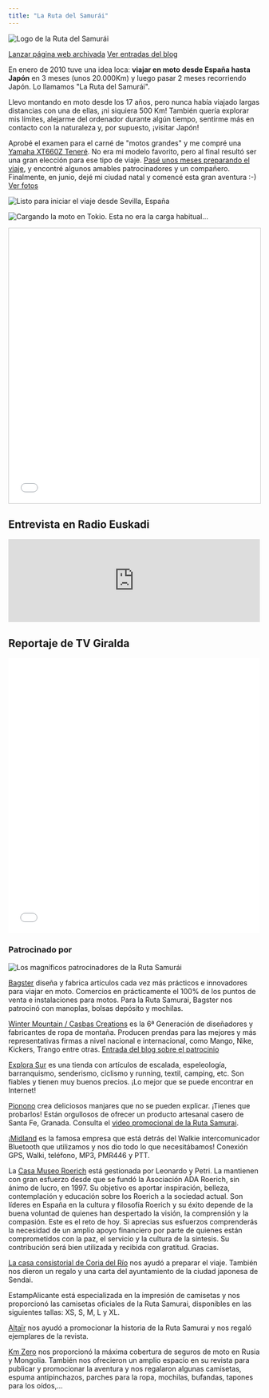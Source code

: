 ```yaml
---
title: "La Ruta del Samurái"
---
```


![](/samurai-route/images/logo.jpg "Logo de la Ruta del Samurái")

<p class="align-center">
  <a class="btn external" role="button" href="http://rutasamurai.herokuapp.com" target="_blank">Lanzar página web archivada</a>
  <a class="btn external" role="button" href="/es/blog/category/samurai-route" target="_blank">Ver entradas del blog</a>
</p>

En enero de 2010 tuve una idea loca: **viajar en moto desde España hasta Japón** en 3 meses (unos 20.000Km) y luego pasar 2 meses recorriendo Japón. Lo llamamos "La Ruta del Samurái".

Llevo montando en moto desde los 17 años, pero nunca había viajado largas distancias con una de ellas, ¡ni siquiera 500 Km! También quería explorar mis límites, alejarme del ordenador durante algún tiempo, sentirme más en contacto con la naturaleza y, por supuesto, ¡visitar Japón!

Aprobé el examen para el carné de "motos grandes" y me compré una [Yamaha XT660Z Teneré](https://en.wikipedia.org/wiki/Yamaha_XT660Z_T%C3%A9n%C3%A9r%C3%A9). No era mi modelo favorito, pero al final resultó ser una gran elección para ese tipo de viaje. [Pasé unos meses preparando el viaje](/es/blog/category/samurai-route), y encontré algunos amables patrocinadores y un compañero. Finalmente, en junio, dejé mi ciudad natal y comencé esta gran aventura :-) [Ver fotos](https://www.facebook.com/rutasamurai/photos_stream?tab=photos_albums)

![](/samurai-route/images/salida.jpg "Listo para iniciar el viaje desde Sevilla, España")

![](/samurai-route/images/ruta-samurai-loading-bike.jpg "Cargando la moto en Tokio. Esta no era la carga habitual...")

<iframe frameborder="0" height="550" marginheight="0" marginwidth="0" scrolling="no" src="//maps.google.es/maps/ms?hl=es&ie=UTF8&t=h&msa=0&msid=109521630100610492151.00047cbcf9d4d2e0c9663&ll=45.58329,65.742188&spn=84.257979,149.414063&z=2&output=embed" style="border: 1px solid #CCCCCC;" width="100%"></iframe>

## Entrevista en Radio Euskadi

<iframe width="100%" height="166" scrolling="no" frameborder="no" allow="autoplay" src="https://w.soundcloud.com/player/?url=https%3A//api.soundcloud.com/tracks/564940968&color=%23080506&auto_play=false&hide_related=false&show_comments=true&show_user=true&show_reposts=false&show_teaser=true"></iframe>

## Reportaje de TV Giralda

<iframe allowfullscreen="allowfullscreen" frameborder="0" width="100%" height="550" src="//www.youtube.com/embed/mDsD1S7m3_A?rel=0"></iframe>

### Patrocinado por

![](/samurai-route/images/sponsors.jpg "Los magníficos patrocinadores de la Ruta Samurái")

[Bagster](http://www.bagster.com/es/) diseña y fabrica artículos cada vez más prácticos e innovadores para viajar en moto. Comercios en prácticamente el 100% de los puntos de venta e instalaciones para motos. Para la Ruta Samurai, Bagster nos patrocinó con manoplas, bolsas depósito y mochilas.

[Winter Mountain / Casbas Creations](http://www.creacionescasbas.com/) es la 6ª Generación de diseñadores y fabricantes de ropa de montaña. Producen prendas para las mejores y más representativas firmas a nivel nacional e internacional, como Mango, Nike, Kickers, Trango entre otras. [Entrada del blog sobre el patrocinio](https://www.creacionescasbas.com/blog/patrocinadores-la-ruta-del-samurai/)

[Explora Sur](http://explorasur.com/) es una tienda con artículos de escalada, espeleología, barranquismo, senderismo, ciclismo y running, textil, camping, etc. Son fiables y tienen muy buenos precios. ¡Lo mejor que se puede encontrar en Internet!

[Pionono](http://www.pionono.es/) crea deliciosos manjares que no se pueden explicar. ¡Tienes que probarlos! Están orgullosos de ofrecer un producto artesanal casero de Santa Fe, Granada. Consulta el [video promocional de la Ruta Samurai](https://www.youtube.com/watch?v=So5_lX2Cgn4).

¡[Midland](http://www.midland.es/) es la famosa empresa que está detrás del Walkie intercomunicador Bluetooth que utilizamos y nos dio todo lo que necesitábamos! Conexión GPS, Walki, teléfono, MP3, PMR446 y PTT.

La [Casa Museo Roerich](http://shambala-roerich.com/) está gestionada por Leonardo y Petri. La mantienen con gran esfuerzo desde que se fundó la Asociación ADA Roerich, sin ánimo de lucro, en 1997. Su objetivo es aportar inspiración, belleza, contemplación y educación sobre los Roerich a la sociedad actual. Son líderes en España en la cultura y filosofía Roerich y su éxito depende de la buena voluntad de quienes han despertado la visión, la comprensión y la compasión. Este es el reto de hoy. Si aprecias sus esfuerzos comprenderás la necesidad de un amplio apoyo financiero por parte de quienes están comprometidos con la paz, el servicio y la cultura de la síntesis. Su contribución será bien utilizada y recibida con gratitud. Gracias.

[La casa consistorial de Coria del Río](http://www.ayto-coriadelrio.es/) nos ayudó a preparar el viaje. También nos dieron un regalo y una carta del ayuntamiento de la ciudad japonesa de Sendai.

EstampAlicante está especializada en la impresión de camisetas y nos proporcionó las camisetas oficiales de la Ruta Samurai, disponibles en las siguientes tallas: XS, S, M, L y XL.

[Altaïr](http://www.altairblog.com/) nos ayudó a promocionar la historia de la Ruta Samurai y nos regaló ejemplares de la revista.

[Km Zero](http://www.kmcero.es/) nos proporcionó la máxima cobertura de seguros de moto en Rusia y Mongolia. También nos ofrecieron un amplio espacio en su revista para publicar y promocionar la aventura y nos regalaron algunas camisetas, espuma antipinchazos, parches para la ropa, mochilas, bufandas, tapones para los oídos,...
